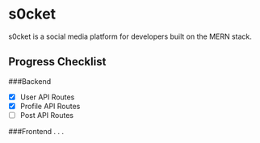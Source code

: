 s0cket
======

s0cket is a social media platform for developers built on the MERN stack.

Progress Checklist
------------------

###Backend
- [x] User API Routes
- [x] Profile API Routes
- [ ] Post API Routes

###Frontend
.
.
.
